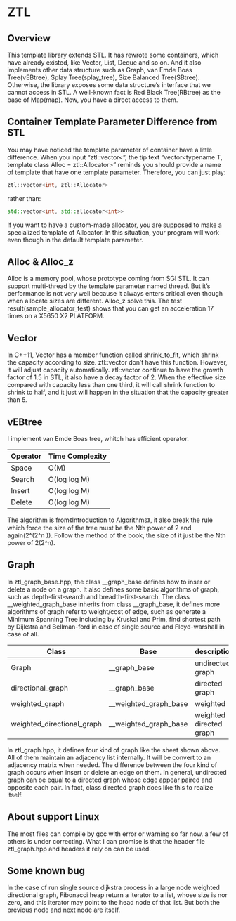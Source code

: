 ZTL
==========
## Overview
This template library extends STL. It has rewrote some containers, which have already existed, like Vector, List, Deque and so on. And it also implements other data structure such as Graph, van Emde Boas Tree(vEBtree), Splay Tree(splay_tree), Size Balanced Tree(SBtree). Otherwise, the library exposes some data structure’s interface that we cannot access in STL. A well-known fact is Red Black Tree(RBtree) as the base of Map(map). Now, you have a direct access to them.
## Container Template Parameter Difference from STL
You may have noticed the template parameter of container have a little difference. When you input “ztl::vector<”, the tip text “vector<typename T, template<typename> class Alloc = ztl::Allocator>” reminds you should provide a name of template that have one template parameter. Therefore, you can just play:
```cpp
ztl::vector<int, ztl::Allocator>
```
rather than:
```cpp
std::vector<int, std::allocator<int>>
```
If you want to have a custom-made allocator, you are supposed to make a specialized template of Allocator. In this situation, your program will work even though in the default template parameter.
## Alloc & Alloc_z
Alloc is a memory pool, whose prototype coming from SGI STL. It can support multi-thread by the template parameter named thread. But it’s performance is not very well because it always enters critical even though when allocate sizes are different. Alloc_z solve this. The test result(sample_allocator_test) shows that you can get an acceleration 17 times on a X5650 X2 PLATFORM.
## Vector
In C++11, Vector has a member function called shrink_to_fit, which shrink the capacity according to size. ztl::vector don’t have this function. However, it will adjust capacity automatically. ztl::vector continue to have the growth factor of 1.5 in STL, it also have a decay factor of 2. When the effective size compared with capacity less than one third, it will call shrink function to shrink to half, and it just will happen in the situation that the capacity greater than 5.
## vEBtree
I implement van Emde Boas tree, whitch has efficient operator.

| Operator | Time Complexity |
| ------------- | ------------- |
| Space | O(M) |
| Search | O(log log M) |
| Insert | O(log log M) |
| Delete | O(log log M) |

The algorithm is from《Introduction to Algorithms》, it also break the rule which force the size of the tree must be the Nth power of 2 and again(2^(2^n )). Follow the method of the book, the size of it just be the Nth power of 2(2^n).
## Graph
In ztl_graph_base.hpp, the class __graph_base defines how to inser or delete a node on a graph. It also defines some basic algorithms of graph, such as depth-first-search and breadth-first-search. The class __weighted_graph_base inherits from class __graph_base, it defines more algorithms of graph refer to weight/cost of edge, such as generate a Minimum Spanning Tree including by Kruskal and Prim, find shortest path by Dijkstra and Bellman-ford in case of single source and Floyd-warshall in case of all.

| Class | Base | description |
| ------------- |  ------------- | ------------- | 
| Graph | __graph_base | undirected graph |
| directional_graph | __graph_base | directed graph |
| weighted_graph | __weighted_graph_base | weighted |
| weighted_directional_graph | __weighted_graph_base| weighted directed graph |


In ztl_graph.hpp, it defines four kind of graph like the sheet shown above. All of them maintain an adjacency list internally. It will be convert to an adjacency matrix when needed. The difference between the four kind of graph occurs when insert or delete an edge on them. In general, undirected graph can be equal to a directed graph whose edge appear paired and opposite each pair. In fact, class directed graph does like this to realize itself.
## About support Linux
The most files can compile by gcc with error or warning so far now. a few of others is under correcting. What I can promise is that the header file ztl_graph.hpp and headers it rely on can be used.
## Some known bug
In the case of run single source dijkstra process in a large node weighted directional graph, Fibonacci heap return a iterator to a list, whose size is nor zero, and this iterator may point to the head node of that list. But both the previous node and next node are itself.



